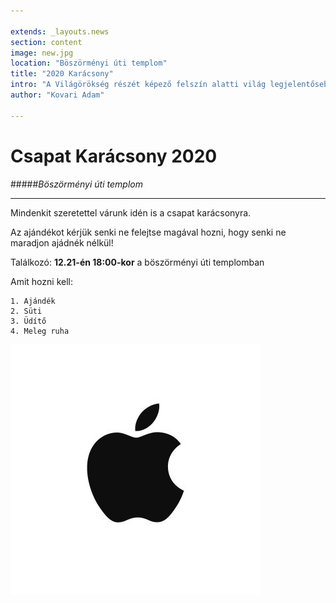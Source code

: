 ```yaml
---

extends: _layouts.news
section: content
image: new.jpg
location: "Böszörményi úti templom"
title: "2020 Karácsony"
intro: "A Világörökség részét képező felszín alatti világ legjelentősebb képviselője a 25 km összhosszúságú Baradla-Domica barlangrendszer."
author: "Kovari Adam"
    
---
```



# Csapat Karácsony 2020
#####*Böszörményi úti templom*
___
Mindenkit szeretettel várunk idén is a csapat karácsonyra.

Az ajándékot kérjük senki ne felejtse magával hozni, hogy senki ne maradjon ajádnék nélkül!

Találkozó: **12.21-én 18:00-kor** a böszörményi úti templomban

Amit hozni kell:

    1. Ajándék
    2. Süti
    3. Üdítő
    4. Meleg ruha

![2020 csapat karácsony](../../assets/images/apple.jpg)
